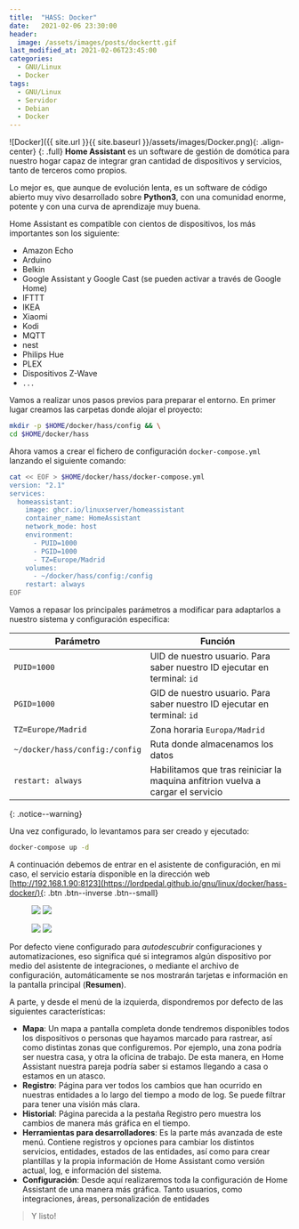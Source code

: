```yaml
---
title:  "HASS: Docker"
date:   2021-02-06 23:30:00
header:
  image: /assets/images/posts/dockertt.gif
last_modified_at: 2021-02-06T23:45:00
categories:
  - GNU/Linux
  - Docker
tags:
  - GNU/Linux
  - Servidor
  - Debian
  - Docker
---
```


![Docker]({{ site.url }}{{ site.baseurl }}/assets/images/Docker.png){: .align-center}
{: .full}
**Home Assistant** es un software de gestión de domótica para nuestro hogar capaz de integrar gran cantidad de dispositivos y servicios, tanto de terceros como propios. 

Lo mejor es, que aunque de evolución lenta, es un software de código abierto muy vivo desarrollado sobre **Python3**, con una comunidad enorme, potente y con una curva de aprendizaje muy buena.

Home Assistant es compatible con cientos de dispositivos, los más importantes son los siguiente:

 * Amazon Echo
 * Arduino
 * Belkin
 * Google Assistant y Google Cast (se pueden activar a través de Google Home)
 * IFTTT
 * IKEA
 * Xiaomi
 * Kodi
 * MQTT
 * nest
 * Philips Hue
 * PLEX
 * Dispositivos Z-Wave
 * `...`

Vamos a realizar unos pasos previos para preparar el entorno. En primer lugar creamos las carpetas donde alojar el proyecto:

```bash
mkdir -p $HOME/docker/hass/config && \
cd $HOME/docker/hass
```

Ahora vamos a crear el fichero de configuración `docker-compose.yml` lanzando el siguiente comando:

```bash
cat << EOF > $HOME/docker/hass/docker-compose.yml
version: "2.1"
services:
  homeassistant:
    image: ghcr.io/linuxserver/homeassistant
    container_name: HomeAssistant
    network_mode: host
    environment:
      - PUID=1000
      - PGID=1000
      - TZ=Europe/Madrid
    volumes:
      - ~/docker/hass/config:/config
    restart: always
EOF
```

Vamos a repasar los principales parámetros a modificar para adaptarlos a nuestro sistema y configuración especifica:

| Parámetro | Función |
| ------ | ------ |
| `PUID=1000` | UID de nuestro usuario. Para saber nuestro ID ejecutar en terminal: `id` |
| `PGID=1000` | GID de nuestro usuario. Para saber nuestro ID ejecutar en terminal: `id` |
| `TZ=Europe/Madrid` | Zona horaria `Europa/Madrid` |
| `~/docker/hass/config:/config` | Ruta donde almacenamos los datos |
| `restart: always` | Habilitamos que tras reiniciar la maquina anfitrion vuelva a cargar el servicio |
{: .notice--warning}

Una vez configurado, lo levantamos para ser creado y ejecutado:

```bash
docker-compose up -d
```

A continuación debemos de entrar en el asistente de configuración, en mi caso, el servicio estaría disponible en la dirección web [http://192.168.1.90:8123](https://lordpedal.github.io/gnu/linux/docker/hass-docker/){: .btn .btn--inverse .btn--small}

<figure class="half">
    <a href="/assets/images/posts/hass1.png"><img src="/assets/images/posts/hass1.png"></a>
    <a href="/assets/images/posts/hass2.png"><img src="/assets/images/posts/hass2.png"></a>
</figure>

<figure class="half">
    <a href="/assets/images/posts/hass3.png"><img src="/assets/images/posts/hass3.png"></a>
    <a href="/assets/images/posts/hass4.png"><img src="/assets/images/posts/hass4.png"></a>
</figure>


Por defecto viene configurado para *autodescubrir* configuraciones y automatizaciones, eso significa qué si integramos algún dispositivo por medio del asistente de integraciones, o mediante el archivo de configuración, automáticamente se nos mostrarán tarjetas e información en la pantalla principal (**Resumen**).

A parte, y desde el menú de la izquierda, dispondremos por defecto de las siguientes características:

 * **Mapa**: Un mapa a pantalla completa donde tendremos disponibles todos los dispositivos o personas que hayamos marcado para rastrear, así como distintas zonas que configuremos. Por ejemplo, una zona podría ser nuestra casa, y otra la oficina de trabajo. De esta manera, en Home Assistant nuestra pareja podría saber si estamos llegando a casa o estamos en un atasco.
 * **Registro**: Página para ver todos los cambios que han ocurrido en nuestras entidades a lo largo del tiempo a modo de log. Se puede filtrar para tener una visión más clara.
 * **Historial**: Página parecida a la pestaña Registro pero muestra los cambios de manera más gráfica en el tiempo.
 * **Herramientas para desarrolladores**: Es la parte más avanzada de este menú. Contiene registros y opciones para cambiar los distintos servicios, entidades, estados de las entidades, así como para crear plantillas y la propia información de Home Assistant como versión actual, log, e información del sistema.
 * **Configuración**: Desde aquí realizaremos toda la configuración de Home Assistant de una manera más gráfica. Tanto usuarios, como integraciones, áreas, personalización de entidades

> Y listo!
